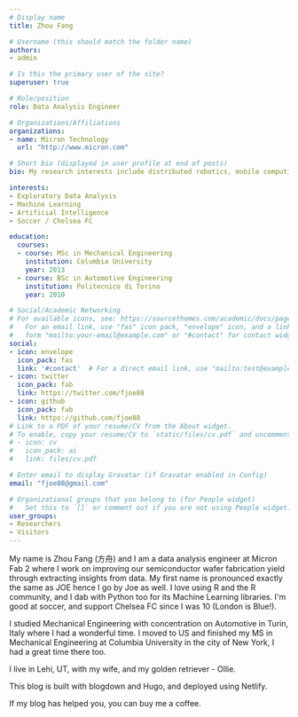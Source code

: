 ```yaml
---
# Display name
title: Zhou Fang

# Username (this should match the folder name)
authors:
- admin

# Is this the primary user of the site?
superuser: true

# Role/position
role: Data Analysis Engineer

# Organizations/Affiliations
organizations:
- name: Micron Technology
  url: "http://www.micron.com"

# Short bio (displayed in user profile at end of posts)
bio: My research interests include distributed robotics, mobile computing and programmable matter.

interests:
- Exploratory Data Analysis
- Machine Learning
- Artificial Intelligence
- Soccer / Chelsea FC

education:
  courses:
  - course: MSc in Mechanical Engineering
    institution: Columbia University
    year: 2013
  - course: BSc in Automotive Engineering
    institution: Politecnico di Torino
    year: 2010

# Social/Academic Networking
# For available icons, see: https://sourcethemes.com/academic/docs/page-builder/#icons
#   For an email link, use "fas" icon pack, "envelope" icon, and a link in the
#   form "mailto:your-email@example.com" or "#contact" for contact widget.
social:
- icon: envelope
  icon_pack: fas
  link: '#contact'  # For a direct email link, use "mailto:test@example.org".
- icon: twitter
  icon_pack: fab
  link: https://twitter.com/fjoe88
- icon: github
  icon_pack: fab
  link: https://github.com/fjoe88
# Link to a PDF of your resume/CV from the About widget.
# To enable, copy your resume/CV to `static/files/cv.pdf` and uncomment the lines below.
# - icon: cv
#   icon_pack: ai
#   link: files/cv.pdf

# Enter email to display Gravatar (if Gravatar enabled in Config)
email: "fjoe88@gmail.com"

# Organizational groups that you belong to (for People widget)
#   Set this to `[]` or comment out if you are not using People widget.
user_groups:
- Researchers
- Visitors
---
```


My name is Zhou Fang (方舟) and I am a data analysis engineer at Micron Fab 2 where I work on improving our semiconductor wafer fabrication yield through extracting insights from data. My first name is pronounced exactly the same as JOE hence I go by Joe as well. I love using R and the R community, and I dab with Python too for its Machine Learning libraries. I'm good at soccer, and support Chelsea FC since I was 10 (London is Blue!).

I studied Mechanical Engineering with concentration on Automotive in Turin, Italy where I had a wonderful time. I moved to US and finished my MS in Mechanical Engineering at Columbia University in the city of New York, I had a great time there too.

I live in Lehi, UT, with my wife, and my golden retriever - Ollie.

This blog is built with blogdown and Hugo, and deployed using Netlify.

If my blog has helped you, you can buy me a coffee.


